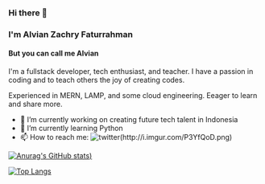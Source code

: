 ### Hi there 👋
### I'm Alvian Zachry Faturrahman
#### But you can call me Alvian

I'm a fullstack developer, tech enthusiast, and teacher. I have a passion in coding and to teach others the joy of creating codes.  
  
  Experienced in MERN, LAMP, and some cloud engineering. Eeager to learn and share more.



- 🔭 I’m currently working on creating future tech talent in Indonesia
- 🌱 I’m currently learning Python
- 📫 How to reach me:
![twitter(http://i.imgur.com/P3YfQoD.png)](https://web.facebook.com/karatemania)
<!--
**alvianzf/alvianzf** is a ✨ _special_ ✨ repository because its `README.md` (this file) appears on your GitHub profile.

Here are some ideas to get you started:

- 🔭 I’m currently working on ...
- 🌱 I’m currently learning ...
- 👯 I’m looking to collaborate on ...
- 🤔 I’m looking for help with ...
- 💬 Ask me about ...
- 📫 How to reach me: ...
- 😄 Pronouns: ...
- ⚡ Fun fact: ...
-->

[![Anurag's GitHub stats](https://github-readme-stats.vercel.app/api?username=alvianzf&show_icons=true&hide_title=true&show_owner=true))](https://github.com/alvianzf/alvianzf)

[![Top Langs](https://github-readme-stats.vercel.app/api/top-langs/?username=alvianzf&langs_count=10&layout=compact)](https://github.com/alvianzf/alvianzf)
